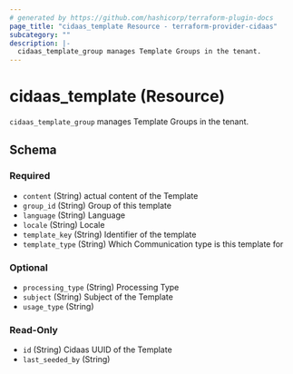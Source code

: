 ```yaml
---
# generated by https://github.com/hashicorp/terraform-plugin-docs
page_title: "cidaas_template Resource - terraform-provider-cidaas"
subcategory: ""
description: |-
  cidaas_template_group manages Template Groups in the tenant.
---
```


# cidaas_template (Resource)

`cidaas_template_group` manages Template Groups in the tenant.



<!-- schema generated by tfplugindocs -->
## Schema

### Required

- `content` (String) actual content of the Template
- `group_id` (String) Group of this template
- `language` (String) Language
- `locale` (String) Locale
- `template_key` (String) Identifier of the template
- `template_type` (String) Which Communication type is this template for

### Optional

- `processing_type` (String) Processing Type
- `subject` (String) Subject of the Template
- `usage_type` (String)

### Read-Only

- `id` (String) Cidaas UUID of the Template
- `last_seeded_by` (String)


